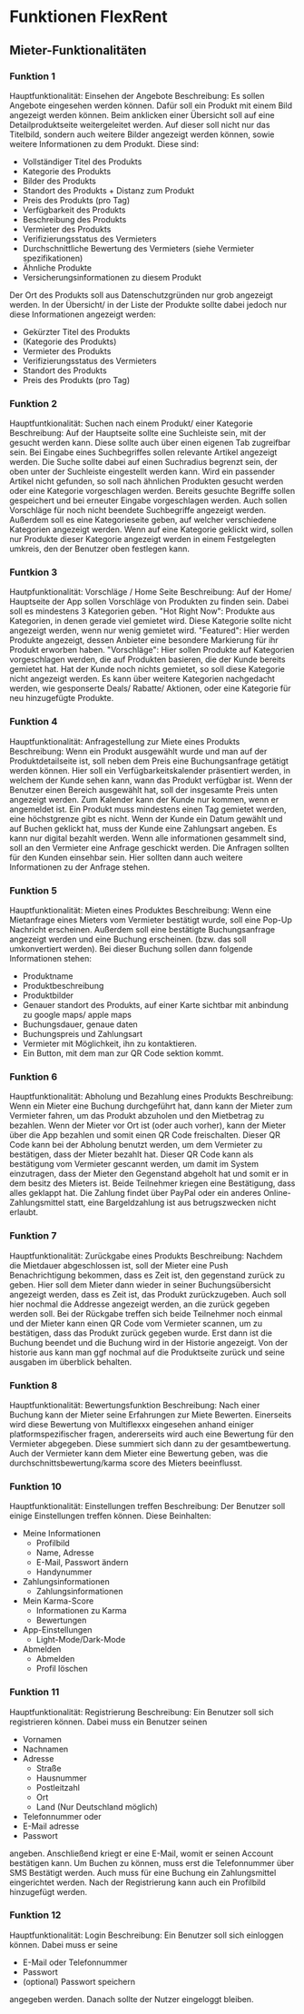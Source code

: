 # Funktionen FlexRent

## Mieter-Funktionalitäten
### Funktion 1
Hauptfunktionalität: Einsehen der Angebote
Beschreibung: Es sollen Angebote eingesehen werden können. Dafür soll ein Produkt mit einem Bild angezeigt werden können. Beim anklicken einer Übersicht soll auf eine Detailproduktseite weitergeleitet werden. Auf dieser soll nicht nur das Titelbild, sondern auch weitere Bilder angezeigt werden können, sowie weitere Informationen zu dem Produkt. Diese sind:
* Vollständiger Titel des Produkts
* Kategorie des Produkts
* Bilder des Produkts
* Standort des Produkts + Distanz zum Produkt
* Preis des Produkts (pro Tag)
* Verfügbarkeit des Produkts
* Beschreibung des Produkts
* Vermieter des Produkts
* Verifizierungsstatus des Vermieters
* Durchschnittliche Bewertung des Vermieters (siehe Vermieter spezifikationen)
* Ähnliche Produkte
* Versicherungsinformationen zu diesem Produkt

Der Ort des Produkts soll aus Datenschutzgründen nur grob angezeigt werden.
In der Übersicht/ in der Liste der Produkte sollte dabei jedoch nur diese Informationen angezeigt werden:

* Gekürzter Titel des Produkts
* (Kategorie des Produkts)
* Vermieter des Produkts
* Verifizierungsstatus des Vermieters
* Standort des Produkts
* Preis des Produkts (pro Tag)

### Funktion 2
Hauptfuntkionalität: Suchen nach einem Produkt/ einer Kategorie
Beschreibung: Auf der Hauptseite sollte eine Suchleiste sein, mit der gesucht werden kann. Diese sollte auch über einen eigenen Tab zugreifbar sein. Bei Eingabe eines Suchbegriffes sollen relevante Artikel angezeigt werden. Die Suche sollte dabei auf einen Suchradius begrenzt sein, der oben unter der Suchleiste eingestellt werden kann. Wird ein passender Artikel nicht gefunden, so soll nach ähnlichen Produkten gesucht werden oder eine Kategorie vorgeschlagen werden. Bereits gesuchte Begriffe sollen gespeichert und bei erneuter Eingabe vorgeschlagen werden. Auch sollen Vorschläge für noch nicht beendete Suchbegriffe angezeigt werden. Außerdem soll es eine Kategorieseite geben, auf welcher verschiedene Kategorien angezeigt werden. Wenn auf eine Kategorie geklickt wird, sollen nur Produkte dieser Kategorie angezeigt werden in einem Festgelegten umkreis, den der Benutzer oben festlegen kann.

### Funtkion 3
Hautpfunktionalität: Vorschläge / Home Seite
Beschreibung: Auf der Home/ Hauptseite der App sollen Vorschläge von Produkten zu finden sein. Dabei soll es mindestens 3 Kategorien geben. "Hot Right Now": Produkte aus Kategorien, in denen gerade viel gemietet wird. Diese Kategorie sollte nicht angezeigt werden, wenn nur wenig gemietet wird. "Featured": Hier werden Produkte angezeigt, dessen Anbieter eine besondere Markierung für ihr Produkt erworben haben. "Vorschläge": Hier sollen Produkte auf Kategorien vorgeschlagen werden, die auf Produkten basieren, die der Kunde bereits gemietet hat. Hat der Kunde noch nichts gemietet, so soll diese Kategorie nicht angezeigt werden. Es kann über weitere Kategorien nachgedacht werden, wie gesponserte Deals/ Rabatte/ Aktionen, oder eine Kategorie für neu hinzugefügte Produkte.

### Funktion 4
Hauptfunktionalität: Anfragestellung zur Miete eines Produkts
Beschreibung: Wenn ein Produkt ausgewählt wurde und man auf der Produktdetailseite ist, soll neben dem Preis eine Buchungsanfrage getätigt werden können. Hier soll ein Verfügbarkeitskalender präsentiert werden, in welchem der Kunde sehen kann, wann das Produkt verfügbar ist. Wenn der Benutzer einen Bereich ausgewählt hat, soll der insgesamte Preis unten angezeigt werden. Zum Kalender kann der Kunde nur kommen, wenn er angemeldet ist. Ein Produkt muss mindestens einen Tag gemietet werden, eine höchstgrenze gibt es nicht. Wenn der Kunde ein Datum gewählt und auf Buchen geklickt hat, muss der Kunde eine Zahlungsart angeben. Es kann nur digital bezahlt werden. Wenn alle informationen gesammelt sind, soll an den Vermieter eine Anfrage geschickt werden. Die Anfragen sollten für den Kunden einsehbar sein. Hier sollten dann auch weitere Informationen zu der Anfrage stehen.

### Funktion 5
Hauptfunktionalität: Mieten eines Produktes
Beschreibung: Wenn eine Mietanfrage eines Mieters vom Vermieter bestätigt wurde, soll eine Pop-Up Nachricht erscheinen. Außerdem soll eine bestätigte Buchungsanfrage angezeigt werden und eine Buchung erscheinen. (bzw. das soll umkonvertiert werden). Bei dieser Buchung sollen dann folgende Informationen stehen:
* Produktname
* Produktbeschreibung
* Produktbilder
* Genauer standort des Produkts, auf einer Karte sichtbar mit anbindung zu google maps/ apple maps
* Buchungsdauer, genaue daten
* Buchungspreis und Zahlungsart
* Vermieter mit Möglichkeit, ihn zu kontaktieren.
* Ein Button, mit dem man zur QR Code sektion kommt. 

### Funktion 6
Hauptfunktionalität: Abholung und Bezahlung eines Produkts
Beschreibung: Wenn ein Mieter eine Buchung durchgeführt hat, dann kann der Mieter zum Vermieter fahren, um das Produkt abzuholen und den Mietbetrag zu bezahlen. Wenn der Mieter vor Ort ist (oder auch vorher), kann der Mieter über die App bezahlen und somit einen QR Code freischalten. Dieser QR Code kann bei der Abholung benutzt werden, um dem Vermieter zu bestätigen, dass der Mieter bezahlt hat. Dieser QR Code kann als bestätigung vom Vermieter gescannt werden, um damit im System einzutragen, dass der Mieter den Gegenstand abgeholt hat und somit er in dem besitz des Mieters ist. Beide Teilnehmer kriegen eine Bestätigung, dass alles geklappt hat. Die Zahlung findet über PayPal oder ein anderes Online-Zahlungsmittel statt, eine Bargeldzahlung ist aus betrugszwecken nicht erlaubt.

### Funktion 7
Hauptfunktionalität: Zurückgabe eines Produkts
Beschreibung: Nachdem die Mietdauer abgeschlossen ist, soll der Mieter eine Push Benachrichtigung bekommen, dass es Zeit ist, den gegenstand zurück zu geben. Hier soll dem Mieter dann wieder in seiner Buchungsübersicht angezeigt werden, dass es Zeit ist, das Produkt zurückzugeben. Auch soll hier nochmal die Addresse angezeigt werden, an die zurück gegeben werden soll. Bei der Rückgabe treffen sich beide Teilnehmer noch einmal und der Mieter kann einen QR Code vom Vermieter scannen, um zu bestätigen, dass das Produkt zurück gegeben wurde. Erst dann ist die Buchung beendet und die Buchung wird in der Historie angezeigt. Von der historie aus kann man ggf nochmal auf die Produktseite zurück und seine ausgaben im überblick behalten.

### Funktion 8
Hauptfunktionalität: Bewertungsfunktion
Beschreibung: Nach einer Buchung kann der Mieter seine Erfahrungen zur Miete Bewerten. Einerseits wird diese Bewertung von Multiflexxx eingesehen anhand einiger platformspezifischer fragen, andererseits wird auch eine Bewertung für den Vermieter abgegeben. Diese summiert sich dann zu der gesamtbewertung. Auch der Vermieter kann dem Mieter eine Bewertung geben, was die durchschnittsbewertung/karma score des Mieters beeinflusst.

### Funktion 10
Hauptfunktionalität: Einstellungen treffen
Beschreibung: Der Benutzer soll einige Einstellungen treffen können. Diese Beinhalten:
* Meine Informationen
    * Profilbild
    * Name, Adresse
    * E-Mail, Passwort ändern
    * Handynummer
* Zahlungsinformationen
    * Zahlungsinformationen
* Mein Karma-Score
    * Informationen zu Karma
    * Bewertungen
* App-Einstellungen
    * Light-Mode/Dark-Mode
* Abmelden
    * Abmelden
    * Profil löschen
    
### Funktion 11
Hauptfunktionalität: Registrierung
Beschreibung: Ein Benutzer soll sich registrieren können. Dabei muss ein Benutzer seinen
* Vornamen
* Nachnamen
* Adresse
    * Straße
    * Hausnummer
    * Postleitzahl
    * Ort
    * Land (Nur Deutschland möglich)
* Telefonnummer oder
* E-Mail adresse
* Passwort

angeben. Anschließend kriegt er eine E-Mail, womit er seinen Account bestätigen kann. Um Buchen zu können, muss erst die Telefonnummer über SMS Bestätigt werden. Auch muss für eine Buchung ein Zahlungsmittel eingerichtet werden. Nach der Registrierung kann auch ein Profilbild hinzugefügt werden.

### Funktion 12
Hauptfunktionalität: Login
Beschreibung: Ein Benutzer soll sich einloggen können. Dabei muss er seine
* E-Mail oder Telefonnummer
* Passwort
* (optional) Passwort speichern

angegeben werden. Danach sollte der Nutzer eingeloggt bleiben.
